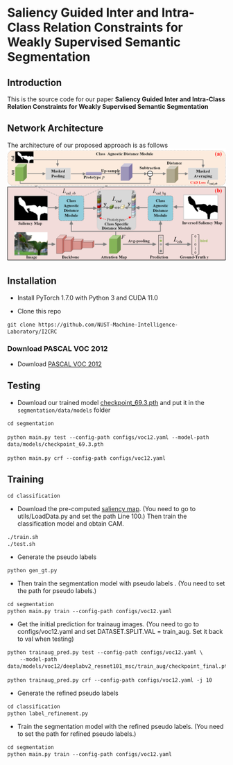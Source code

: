 # Saliency Guided Inter and Intra-Class Relation Constraints for Weakly Supervised Semantic Segmentation


Introduction
------------
This is the source code for our paper **Saliency Guided Inter and Intra-Class Relation Constraints for Weakly Supervised Semantic Segmentation**


Network Architecture
--------------------
The architecture of our proposed approach is as follows
![network](framework.png)


## Installation

* Install PyTorch 1.7.0 with Python 3 and CUDA 11.0

* Clone this repo
```
git clone https://github.com/NUST-Machine-Intelligence-Laboratory/I2CRC
```

### Download PASCAL VOC 2012 

* Download [PASCAL VOC 2012](http://host.robots.ox.ac.uk/pascal/VOC/voc2012/#devkit)

## Testing
* Download our trained model [checkpoint_69.3.pth](https://icrc.oss-cn-shanghai.aliyuncs.com/checkpoint_69.3.pth) and put it in the `segmentation/data/models` folder

```
cd segmentation

python main.py test --config-path configs/voc12.yaml --model-path data/models/checkpoint_69.3.pth

python main.py crf --config-path configs/voc12.yaml
```

## Training

```
cd classification
```
* Download the pre-computed [saliency map](https://icrc.oss-cn-shanghai.aliyuncs.com/saliency_aug.tar.gz). (You need to go to utils/LoadData.py and set the path Line 100.) Then train the classification model and obtain CAM. 
```
./train.sh 
./test.sh 
```


* Generate the pseudo labels 
```
python gen_gt.py
```

* Then train the segmentation model with pseudo labels . (You need to set the path for pseudo labels.)
```
cd segmentation
python main.py train --config-path configs/voc12.yaml
```
* Get the initial prediction for trainaug images. (You need to go to configs/voc12.yaml and set DATASET.SPLIT.VAL = train_aug. Set it back to val when testing)
```
python trainaug_pred.py test --config-path configs/voc12.yaml \
    --model-path data/models/voc12/deeplabv2_resnet101_msc/train_aug/checkpoint_final.pth

python trainaug_pred.py crf --config-path configs/voc12.yaml -j 10
```
* Generate the refined pseudo labels 
```
cd classification
python label_refinement.py
```
* Train the segmentation model with the refined pseudo labels. (You need to set the path for refined pseudo labels.)
```
cd segmentation
python main.py train --config-path configs/voc12.yaml
```



